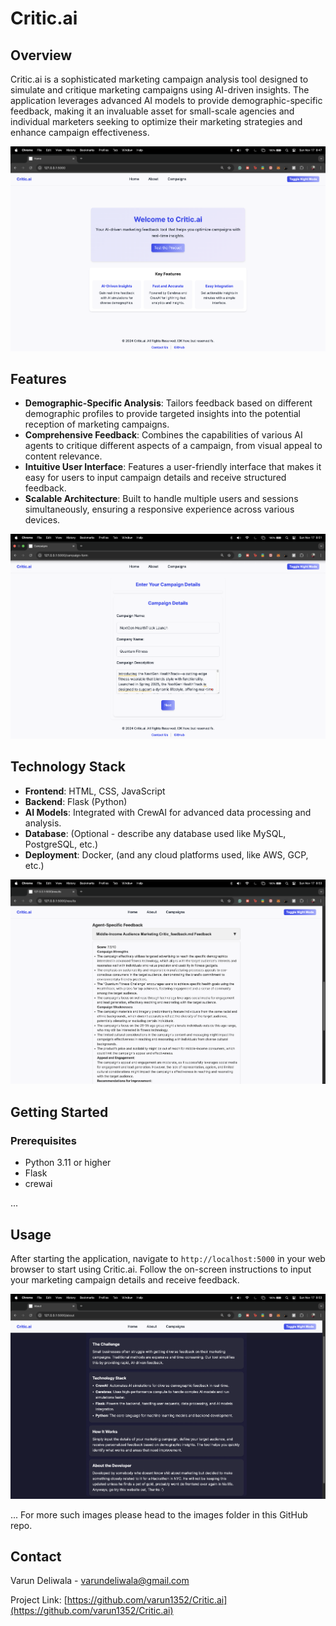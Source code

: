 # Critic.ai

## Overview
Critic.ai is a sophisticated marketing campaign analysis tool designed to simulate and critique marketing campaigns using AI-driven insights. The application leverages advanced AI models to provide demographic-specific feedback, making it an invaluable asset for small-scale agencies and individual marketers seeking to optimize their marketing strategies and enhance campaign effectiveness.

![Home Page](images/home.png)

## Features
- **Demographic-Specific Analysis**: Tailors feedback based on different demographic profiles to provide targeted insights into the potential reception of marketing campaigns.
- **Comprehensive Feedback**: Combines the capabilities of various AI agents to critique different aspects of a campaign, from visual appeal to content relevance.
- **Intuitive User Interface**: Features a user-friendly interface that makes it easy for users to input campaign details and receive structured feedback.
- **Scalable Architecture**: Built to handle multiple users and sessions simultaneously, ensuring a responsive experience across various devices.

![Form Page Example](images/Form1.png)

## Technology Stack
- **Frontend**: HTML, CSS, JavaScript
- **Backend**: Flask (Python)
- **AI Models**: Integrated with CrewAI for advanced data processing and analysis.
- **Database**: (Optional - describe any database used like MySQL, PostgreSQL, etc.)
- **Deployment**: Docker, (and any cloud platforms used, like AWS, GCP, etc.)

![Results Page Example](images/Results1.png)

## Getting Started

### Prerequisites
- Python 3.11 or higher
- Flask
- crewai

...

## Usage
After starting the application, navigate to `http://localhost:5000` in your web browser to start using Critic.ai. Follow the on-screen instructions to input your marketing campaign details and receive feedback.

![About Page](images/about.png)

...
For more such images please head to the images folder in this GitHub repo.

## Contact
Varun Deliwala - [varundeliwala@gmail.com](mailto:varundeliwala@gmail.com)

Project Link: [https://github.com/varun1352/Critic.ai](https://github.com/varun1352/Critic.ai)
